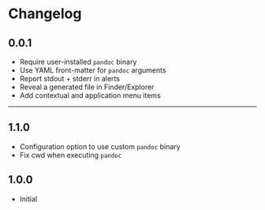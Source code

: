 # Changelog

## 0.0.1
* Require user-installed `pandoc` binary
* Use YAML front-matter for `pandoc` arguments
* Report stdout + stderr in alerts
* Reveal a generated file in Finder/Explorer
* Add contextual and application menu items

---

## 1.1.0
* Configuration option to use custom `pandoc` binary
* Fix cwd when executing `pandoc`

## 1.0.0
* Initial
